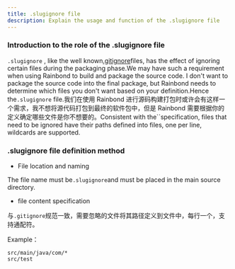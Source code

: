 ```yaml
---
title: .slugignore file
description: Explain the usage and function of the .slugignore file
---
```


### Introduction to the role of the .slugignore file

`.slugignore` , like the well known[.gitignore](https://git-scm.com/docs/gitignore)files, has the effect of ignoring certain files during the packaging phase.We may have such a requirement when using Rainbond to build and package the source code. I don't want to package the source code into the final package, but Rainbond needs to determine which files you don't want based on your definition.Hence the`.slugignore` file.我们在使用 Rainbond 进行源码构建打包时或许会有这样一个需求，我不想将源代码打包到最终的软件包中，但是 Rainbond 需要根据你的定义确定哪些文件是你不想要的。Consistent with the\`\`specification, files that need to be ignored have their paths defined into files, one per line, wildcards are supported.

### .slugignore file definition method

- File location and naming

The file name must be`.slugignore`and must be placed in the main source directory.

- file content specification

与`.gitignore`规范一致，需要忽略的文件将其路径定义到文件中，每行一个，支持通配符。

Example：

```
src/main/java/com/*
src/test
```
